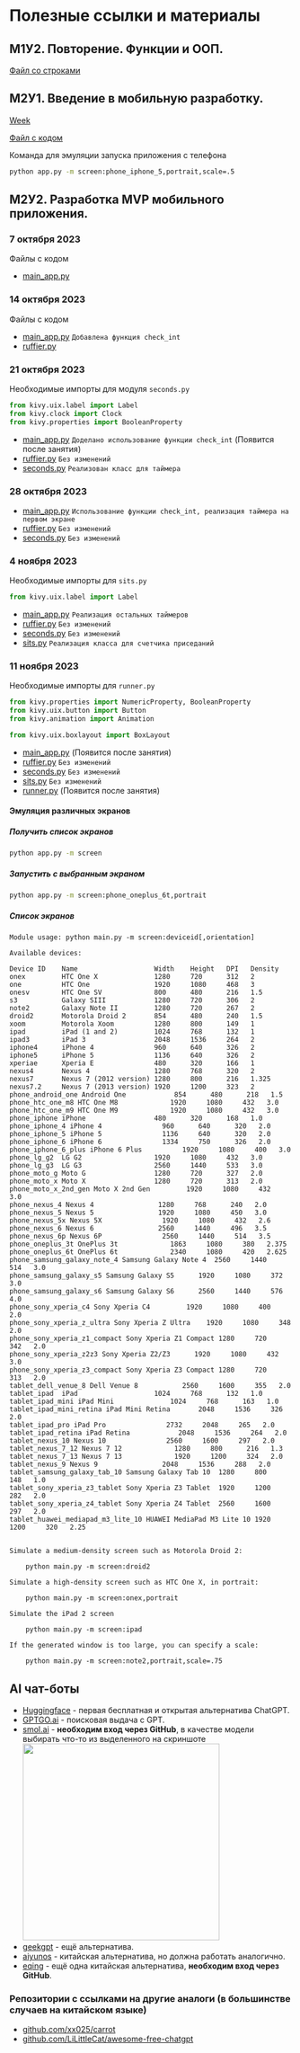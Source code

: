 # Полезные ссылки и материалы

## М1У2. Повторение. Функции и ООП.
[Файл со строками](m1s2.txt)

## М2У1. Введение в мобильную разработку.
[Week](https://weeek.net/ru)

[Файл с кодом](m2s1.txt)

Команда для эмуляции запуска приложения с телефона
```bash
python app.py -m screen:phone_iphone_5,portrait,scale=.5
```

## М2У2. Разработка MVP мобильного приложения.
### 7 октября 2023
Файлы с кодом 
- [main_app.py](kivy/main_app_m2s2.txt)

### 14 октября 2023
Файлы с кодом 
- [main_app.py](kivy/main_app_m2s2_1.txt) ```Добавлена функция check_int```
- [ruffier.py](kivy/ruffier_m2s2.txt)

### 21 октября 2023
Необходимые импорты для модуля `seconds.py`
```python
from kivy.uix.label import Label
from kivy.clock import Clock
from kivy.properties import BooleanProperty
```

- [main_app.py](kivy/main_app_m2s3.txt) ```Доделано использование функции check_int``` (Появится после занятия)
- [ruffier.py](kivy/ruffier_m2s2.txt) ```Без изменений```
- [seconds.py](kivy/seconds_m2s3.txt) ```Реализован класс для таймера```

### 28 октября 2023
- [main_app.py](kivy/main_app_m2s3.txt) ```Использование функции check_int, реализация таймера на первом экране```
- [ruffier.py](kivy/ruffier_m2s2.txt) ```Без изменений```
- [seconds.py](kivy/seconds_m2s3.txt) ```Без изменений```

### 4 ноября 2023
Необходимые импорты для `sits.py`
```python
from kivy.uix.label import Label
```
- [main_app.py](kivy/main_app_m2s4.txt) ```Реализация остальных таймеров```
- [ruffier.py](kivy/ruffier_m2s2.txt) ```Без изменений```
- [seconds.py](kivy/seconds_m2s3.txt) ```Без изменений```
- [sits.py](kivy/sits_m2s4.txt) ```Реализация класса для счетчика приседаний```

### 11 ноября 2023
Необходимые импорты для `runner.py`
```python
from kivy.properties import NumericProperty, BooleanProperty
from kivy.uix.button import Button
from kivy.animation import Animation

from kivy.uix.boxlayout import BoxLayout
```
- [main_app.py](kivy/main_app_m2s4_1.txt) (Появится после занятия)
- [ruffier.py](kivy/ruffier_m2s2.txt) ```Без изменений```
- [seconds.py](kivy/seconds_m2s3.txt) ```Без изменений```
- [sits.py](kivy/sits_m2s4.txt) ```Без изменений```
- [runner.py](kivy/runner_m2s4.txt) (Появится после занятия)

#### Эмуляция различных экранов

##### Получить список экранов
```bash
python app.py -m screen
```

##### Запустить с выбранным экраном
```bash
python app.py -m screen:phone_oneplus_6t,portrait
```

##### Список экранов
```
Module usage: python main.py -m screen:deviceid[,orientation]

Available devices:

Device ID    Name                   Width    Height   DPI   Density
onex         HTC One X              1280     720      312   2
one          HTC One                1920     1080     468   3
onesv        HTC One SV             800      480      216   1.5
s3           Galaxy SIII            1280     720      306   2
note2        Galaxy Note II         1280     720      267   2
droid2       Motorola Droid 2       854      480      240   1.5
xoom         Motorola Xoom          1280     800      149   1
ipad         iPad (1 and 2)         1024     768      132   1
ipad3        iPad 3                 2048     1536     264   2
iphone4      iPhone 4               960      640      326   2
iphone5      iPhone 5               1136     640      326   2
xperiae      Xperia E               480      320      166   1
nexus4       Nexus 4                1280     768      320   2
nexus7       Nexus 7 (2012 version) 1280     800      216   1.325   
nexus7.2     Nexus 7 (2013 version) 1920     1200     323   2
phone_android_one Android One            854      480      218   1.5
phone_htc_one_m8 HTC One M8             1920     1080     432   3.0
phone_htc_one_m9 HTC One M9             1920     1080     432   3.0
phone_iphone iPhone                 480      320      168   1.0
phone_iphone_4 iPhone 4               960      640      320   2.0
phone_iphone_5 iPhone 5               1136     640      320   2.0
phone_iphone_6 iPhone 6               1334     750      326   2.0
phone_iphone_6_plus iPhone 6 Plus          1920     1080     400   3.0
phone_lg_g2  LG G2                  1920     1080     432   3.0
phone_lg_g3  LG G3                  2560     1440     533   3.0
phone_moto_g Moto G                 1280     720      327   2.0
phone_moto_x Moto X                 1280     720      313   2.0
phone_moto_x_2nd_gen Moto X 2nd Gen         1920     1080     432   3.0
phone_nexus_4 Nexus 4                1280     768      240   2.0
phone_nexus_5 Nexus 5                1920     1080     450   3.0
phone_nexus_5x Nexus 5X               1920     1080     432   2.6
phone_nexus_6 Nexus 6                2560     1440     496   3.5
phone_nexus_6p Nexus 6P               2560     1440     514   3.5
phone_oneplus_3t OnePlus 3t             1863     1080     380   2.375
phone_oneplus_6t OnePlus 6t             2340     1080     420   2.625
phone_samsung_galaxy_note_4 Samsung Galaxy Note 4  2560     1440     514   3.0
phone_samsung_galaxy_s5 Samsung Galaxy S5      1920     1080     372   3.0
phone_samsung_galaxy_s6 Samsung Galaxy S6      2560     1440     576   4.0
phone_sony_xperia_c4 Sony Xperia C4         1920     1080     400   2.0
phone_sony_xperia_z_ultra Sony Xperia Z Ultra    1920     1080     348   2.0
phone_sony_xperia_z1_compact Sony Xperia Z1 Compact 1280     720      342   2.0
phone_sony_xperia_z2z3 Sony Xperia Z2/Z3      1920     1080     432   3.0
phone_sony_xperia_z3_compact Sony Xperia Z3 Compact 1280     720      313   2.0
tablet_dell_venue_8 Dell Venue 8           2560     1600     355   2.0
tablet_ipad  iPad                   1024     768      132   1.0
tablet_ipad_mini iPad Mini              1024     768      163   1.0
tablet_ipad_mini_retina iPad Mini Retina       2048     1536     326   2.0
tablet_ipad_pro iPad Pro               2732     2048     265   2.0
tablet_ipad_retina iPad Retina            2048     1536     264   2.0
tablet_nexus_10 Nexus 10               2560     1600     297   2.0
tablet_nexus_7_12 Nexus 7 12             1280     800      216   1.3
tablet_nexus_7_13 Nexus 7 13             1920     1200     324   2.0
tablet_nexus_9 Nexus 9                2048     1536     288   2.0
tablet_samsung_galaxy_tab_10 Samsung Galaxy Tab 10  1280     800      148   1.0     
tablet_sony_xperia_z3_tablet Sony Xperia Z3 Tablet  1920     1200     282   2.0
tablet_sony_xperia_z4_tablet Sony Xperia Z4 Tablet  2560     1600     297   2.0
tablet_huawei_mediapad_m3_lite_10 HUAWEI MediaPad M3 Lite 10 1920     1200     320   2.25


Simulate a medium-density screen such as Motorola Droid 2:

    python main.py -m screen:droid2

Simulate a high-density screen such as HTC One X, in portrait:

    python main.py -m screen:onex,portrait

Simulate the iPad 2 screen

    python main.py -m screen:ipad

If the generated window is too large, you can specify a scale:

    python main.py -m screen:note2,portrait,scale=.75
```


## AI чат-боты
- [Huggingface](https://huggingface.co/chat/) - первая бесплатная и открытая альтернатива ChatGPT.
- [GPTGO.ai](https://gptgo.ai/?hl=ru) - поисковая выдача с GPT.
- [smol.ai](https://smol.ai/) - **необходим вход через GitHub**, в качестве модели выбирать что-то из выделенного на скриншоте
  <img src="https://github.com/L4zzur/l4zzur.github.io/assets/66362624/0b57cac0-de0c-4bd4-a55d-4299d1137633" width="350"/>
- [geekgpt](https://chat.geekgpt.org/) - ещё альтернатива.
- [aiyunos](http://chat3.aiyunos.top) - китайская альтернатива, но должна работать аналогично.
- [eqing](https://chat.eqing.tech) - ещё одна китайская альтернатива, **необходим вход через GitHub**.
### Репозитории с ссылками на другие аналоги (в большинстве случаев на китайском языке)
- [github.com/xx025/carrot](https://github.com/xx025/carrot)
- [github.com/LiLittleCat/awesome-free-chatgpt](https://github.com/LiLittleCat/awesome-free-chatgpt)
